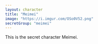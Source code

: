 ```yaml
---
layout: character
title: "Meimei"
image: "https://i.imgur.com/OSo0V52.png"
secretGroup: "meimei"
---
```

This is the secret character Meimei.
